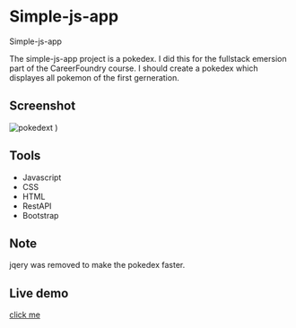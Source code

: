 # Simple-js-app
Simple-js-app

The simple-js-app project is a pokedex. I did this for the fullstack emersion part of the CareerFoundry course.
I should create a pokedex which displayes all pokemon of the first gerneration.

## Screenshot

![pokedext](https://user-images.githubusercontent.com/76936962/150784646-f72c24ae-05fd-4dc0-9948-64422372b242.PNG)
)

## Tools

- Javascript
- CSS
- HTML
- RestAPI
- Bootstrap

## Note

jqery was removed to make the pokedex faster.

## Live demo

[click me](https://aapartyka.github.io/simple-js-app/)